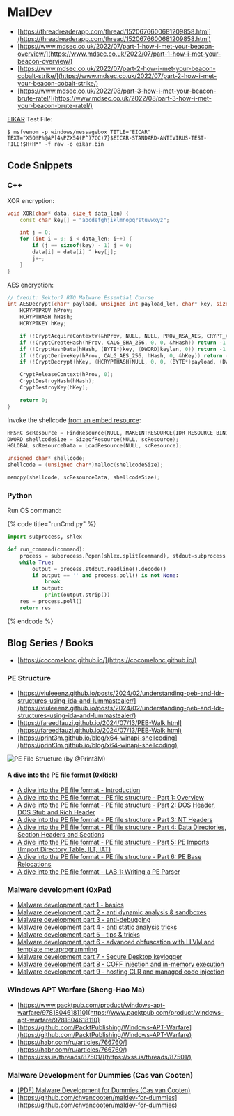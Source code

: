 # MalDev

- [https://threadreaderapp.com/thread/1520676600681209858.html](https://threadreaderapp.com/thread/1520676600681209858.html)
- [https://www.mdsec.co.uk/2022/07/part-1-how-i-met-your-beacon-overview/](https://www.mdsec.co.uk/2022/07/part-1-how-i-met-your-beacon-overview/)
- [https://www.mdsec.co.uk/2022/07/part-2-how-i-met-your-beacon-cobalt-strike/](https://www.mdsec.co.uk/2022/07/part-2-how-i-met-your-beacon-cobalt-strike/)
- [https://www.mdsec.co.uk/2022/08/part-3-how-i-met-your-beacon-brute-ratel/](https://www.mdsec.co.uk/2022/08/part-3-how-i-met-your-beacon-brute-ratel/)

[EIKAR](https://ru.wikipedia.org/wiki/EICAR-Test-File) Test File:

```
$ msfvenom -p windows/messagebox TITLE="EICAR" TEXT="X5O!P%@AP[4\PZX54(P^)7CC)7}$EICAR-STANDARD-ANTIVIRUS-TEST-FILE!$H+H*" -f raw -o eikar.bin
```




## Code Snippets



### C++

XOR encryption:

```cpp
void XOR(char* data, size_t data_len) {
    const char key[] = "abcdefghjiklmnopqrstuvwxyz";

    int j = 0;
    for (int i = 0; i < data_len; i++) {
        if (j == sizeof(key) - 1) j = 0;
        data[i] = data[i] ^ key[j];
        j++;
    }
}
```

AES encryption:

```cpp
// Credit: Sektor7 RTO Malware Essential Course
int AESDecrypt(char* payload, unsigned int payload_len, char* key, size_t keylen) {
    HCRYPTPROV hProv;
    HCRYPTHASH hHash;
    HCRYPTKEY hKey;

    if (!CryptAcquireContextW(&hProv, NULL, NULL, PROV_RSA_AES, CRYPT_VERIFYCONTEXT)) return -1;
    if (!CryptCreateHash(hProv, CALG_SHA_256, 0, 0, &hHash)) return -1;
    if (!CryptHashData(hHash, (BYTE*)key, (DWORD)keylen, 0)) return -1;
    if (!CryptDeriveKey(hProv, CALG_AES_256, hHash, 0, &hKey)) return -1;
    if (!CryptDecrypt(hKey, (HCRYPTHASH)NULL, 0, 0, (BYTE*)payload, (DWORD*)&payload_len)) return -1;

    CryptReleaseContext(hProv, 0);
    CryptDestroyHash(hHash);
    CryptDestroyKey(hKey);

    return 0;
}
```

Invoke the shellcode [from an embed resource](https://www.ired.team/offensive-security/code-injection-process-injection/loading-and-executing-shellcode-from-portable-executable-resources):

```cpp
HRSRC scResource = FindResource(NULL, MAKEINTRESOURCE(IDR_RESOURCE_BIN1), "RESOURCE_BIN");
DWORD shellcodeSize = SizeofResource(NULL, scResource);
HGLOBAL scResourceData = LoadResource(NULL, scResource);

unsigned char* shellcode;
shellcode = (unsigned char*)malloc(shellcodeSize);

memcpy(shellcode, scResourceData, shellcodeSize);
```



### Python

Run OS command:

{% code title="runCmd.py" %}
```python
import subprocess, shlex

def run_command(command):
	process = subprocess.Popen(shlex.split(command), stdout=subprocess.PIPE, stderr=subprocess.STDOUT, shell=False)
	while True:
		output = process.stdout.readline().decode()
		if output == '' and process.poll() is not None:
			break
		if output:
			print(output.strip())
	res = process.poll()
	return res
```
{% endcode %}




## Blog Series / Books

- [https://cocomelonc.github.io/](https://cocomelonc.github.io/)



### PE Structure

- [https://viuleeenz.github.io/posts/2024/02/understanding-peb-and-ldr-structures-using-ida-and-lummastealer/](https://viuleeenz.github.io/posts/2024/02/understanding-peb-and-ldr-structures-using-ida-and-lummastealer/)
- [https://fareedfauzi.github.io/2024/07/13/PEB-Walk.html](https://fareedfauzi.github.io/2024/07/13/PEB-Walk.html)
- [https://print3m.github.io/blog/x64-winapi-shellcoding](https://print3m.github.io/blog/x64-winapi-shellcoding)

![PE File Structure (by @Print3M)](https://print3m.github.io/imgs/x64-shellcoding-winapi/pe-structure.png)


#### A dive into the PE file format (0xRick)

- [A dive into the PE file format - Introduction](https://0xrick.github.io/win-internals/pe1/)
- [A dive into the PE file format - PE file structure - Part 1: Overview](https://0xrick.github.io/win-internals/pe2/)
- [A dive into the PE file format - PE file structure - Part 2: DOS Header, DOS Stub and Rich Header](https://0xrick.github.io/win-internals/pe3/)
- [A dive into the PE file format - PE file structure - Part 3: NT Headers](https://0xrick.github.io/win-internals/pe4/)
- [A dive into the PE file format - PE file structure - Part 4: Data Directories, Section Headers and Sections](https://0xrick.github.io/win-internals/pe5/)
- [A dive into the PE file format - PE file structure - Part 5: PE Imports (Import Directory Table, ILT, IAT)](https://0xrick.github.io/win-internals/pe6/)
- [A dive into the PE file format - PE file structure - Part 6: PE Base Relocations](https://0xrick.github.io/win-internals/pe7/)
- [A dive into the PE file format - LAB 1: Writing a PE Parser](https://0xrick.github.io/win-internals/pe8/)



### Malware development (0xPat)

- [Malware development part 1 - basics](https://0xpat.github.io/Malware_development_part_1/)
- [Malware development part 2 - anti dynamic analysis & sandboxes](https://0xpat.github.io/Malware_development_part_2/)
- [Malware development part 3 - anti-debugging](https://0xpat.github.io/Malware_development_part_3/)
- [Malware development part 4 - anti static analysis tricks](https://0xpat.github.io/Malware_development_part_4/)
- [Malware development part 5 - tips & tricks](https://0xpat.github.io/Malware_development_part_5/)
- [Malware development part 6 - advanced obfuscation with LLVM and template metaprogramming](https://0xpat.github.io/Malware_development_part_6/)
- [Malware development part 7 - Secure Desktop keylogger](https://0xpat.github.io/Malware_development_part_7/)
- [Malware development part 8 - COFF injection and in-memory execution](https://0xpat.github.io/Malware_development_part_8/)
- [Malware development part 9 - hosting CLR and managed code injection](https://0xpat.github.io/Malware_development_part_9/)



### Windows APT Warfare (Sheng-Hao Ma)

- [https://www.packtpub.com/product/windows-apt-warfare/9781804618110](https://www.packtpub.com/product/windows-apt-warfare/9781804618110)
- [https://github.com/PacktPublishing/Windows-APT-Warfare](https://github.com/PacktPublishing/Windows-APT-Warfare)
- [https://habr.com/ru/articles/766760/](https://habr.com/ru/articles/766760/)
- [https://xss.is/threads/87501/](https://xss.is/threads/87501/)



### Malware Development for Dummies (Cas van Cooten)

- [[PDF] Malware Development for Dummies (Cas van Cooten)](https://github.com/chvancooten/maldev-for-dummies/blob/main/Slides/Malware%20Development%20for%20Dummies%20-%20Hack%20in%20Paris%2030-06-2022%20%26%2001-07-2022.pdf)
- [https://github.com/chvancooten/maldev-for-dummies](https://github.com/chvancooten/maldev-for-dummies)
